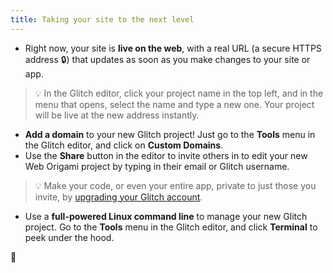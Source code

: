 ```yaml
---
title: Taking your site to the next level
---
```


- Right now, your site is **live on the web**, with a real URL (a secure HTTPS address 🔒) that updates as soon as you make changes to your site or app.

> 💡 In the Glitch editor, click your project name in the top left, and in the menu that opens, select the name and type a new one. Your project will be live at the new address instantly.

- **Add a domain** to your new Glitch project! Just go to the **Tools** menu in the Glitch editor, and click on **Custom Domains**.
- Use the **Share** button in the editor to invite others in to edit your new Web Origami project by typing in their email or Glitch username.

> 💡 Make your code, or even your entire app, private to just those you invite, by [upgrading your Glitch account](https://glitch.com/pricing).

- Use a **full-powered Linux command line** to manage your new Glitch project. Go to the **Tools** menu in the Glitch editor, and click **Terminal** to peek under the hood.

🚀
